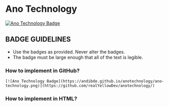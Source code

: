 # Ano Technology
[![Ano Technology Badge](https://andibde.github.io/anotechnology/ano-technology.png)](https://github.com/realYellowDev/anotechnology/)

## BADGE GUIDELINES
* Use the badges as provided. Never alter the badges.
* The badge must be large enough that all of the text is legible.


### How to implement in GitHub?
```
[![Ano Technology Badge](https://andibde.github.io/anotechnology/ano-technology.png)](https://github.com/realYellowDev/anotechnology/)
```

### How to implement in HTML?
